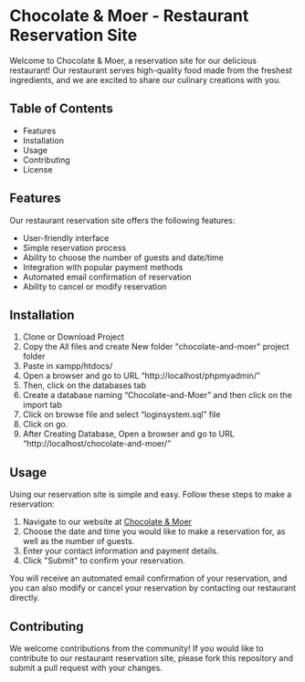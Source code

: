 # Chocolate & Moer - Restaurant Reservation Site
Welcome to Chocolate & Moer, a reservation site for our delicious restaurant! Our restaurant serves high-quality food made from the freshest ingredients, and we are excited to share our culinary creations with you.

## Table of Contents
* Features
* Installation
* Usage
* Contributing
* License
 
## Features
Our restaurant reservation site offers the following features:

* User-friendly interface
* Simple reservation process
* Ability to choose the number of guests and date/time
* Integration with popular payment methods
* Automated email confirmation of reservation
* Ability to cancel or modify reservation

## Installation
1. Clone or Download Project
2. Copy the All files and create New folder "chocolate-and-moer" project folder
3. Paste in xampp/htdocs/
4. Open a browser and go to URL “http://localhost/phpmyadmin/”
5. Then, click on the databases tab
6. Create a database naming “Chocolate-and-Moer” and then click on the import tab
7. Click on browse file and select “loginsystem.sql” file
8. Click on go.
9. After Creating Database, Open a browser and go to URL “http://localhost/chocolate-and-moer/”

## Usage
Using our reservation site is simple and easy. Follow these steps to make a reservation:

1. Navigate to our website at [Chocolate & Moer](http://aman-sharma-restaurant-reservation.rf.gd/?i=1)
2. Choose the date and time you would like to make a reservation for, as well as the number of guests.
3. Enter your contact information and payment details.
4. Click "Submit" to confirm your reservation.

You will receive an automated email confirmation of your reservation, and you can also modify or cancel your reservation by contacting our restaurant directly.

## Contributing
We welcome contributions from the community! If you would like to contribute to our restaurant reservation site, please fork this repository and submit a pull request with your changes.
